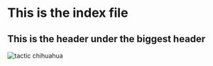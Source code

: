 # This is the index file
## This is the header under the biggest header 

![tactic chihuahua](https://github.com/Chunnyluny/skills-communicate-using-markdown/assets/102756485/be095ea3-9f32-4ab5-bc2d-518fbddd571d)
